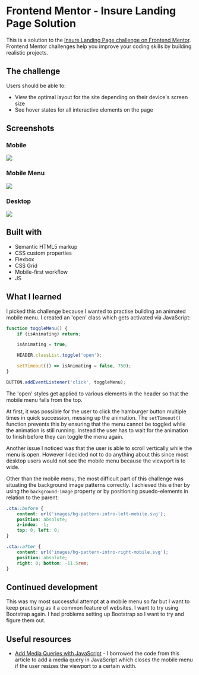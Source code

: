 
# Frontend Mentor - Insure Landing Page Solution

This is a solution to the [Insure Landing Page challenge on Frontend Mentor](https://www.frontendmentor.io/challenges/insure-landing-page-uTU68JV8). Frontend Mentor challenges help you improve your coding skills by building realistic projects. 

## The challenge

Users should be able to:

- View the optimal layout for the site depending on their device's screen size
- See hover states for all interactive elements on the page

## Screenshots

### Mobile
![](screenshot-mobile.png)

### Mobile Menu
![](screenshot-mobile-menu.png)

### Desktop
![](screenshot-desktop.png)

## Built with

- Semantic HTML5 markup
- CSS custom properties
- Flexbox
- CSS Grid
- Mobile-first workflow
- JS

## What I learned

I picked this challenge because I wanted to practise building an animated mobile menu. I created an 'open' class which gets activated via JavaScript:

```js
function toggleMenu() {
    if (isAnimating) return;

    isAnimating = true;

    HEADER.classList.toggle('open');

    setTimeout(() => isAnimating = false, 750);
}

BUTTON.addEventListener('click', toggleMenu);
```

The 'open' styles get applied to various elements in the header so that the mobile menu falls from the top.

At first, it was possible for the user to click the hamburger button multiple times in quick succession, messing up the animation. The `setTimeout()` function prevents this by ensuring that the menu cannot be toggled while the animation is still running. Instead the user has to wait for the animation to finish before they can toggle the menu again.

Another issue I noticed was that the user is able to scroll vertically while the menu is open. However I decided not to do anything about this since most desktop users would not see the mobile menu because the viewport is to wide.

Other than the mobile menu, the most difficult part of this challenge was situating the background image patterns correctly. I achieved this either by using the `background-image` property or by positioning psuedo-elements in relation to the parent:

```css
.cta::before {
    content: url('images/bg-pattern-intro-left-mobile.svg');
    position: absolute;
    z-index: -1;
    top: 0; left: 0;
}

.cta::after {
    content: url('images/bg-pattern-intro-right-mobile.svg');
    position: absolute;
    right: 0; bottom: -11.5rem;
}
```

## Continued development

This was my most successful attempt at a mobile menu so far but I want to keep practising as it a common feature of websites. I want to try using Bootstrap again. I had problems setting up Bootstrap so I want to try and figure them out.

## Useful resources

- [Add Media Queries with JavaScript](https://css-tricks.com/working-with-javascript-media-queries/) - I borrowed the code from this article to add a media query in JavaScript which closes the mobile menu if the user resizes the viewport to a certain width.

